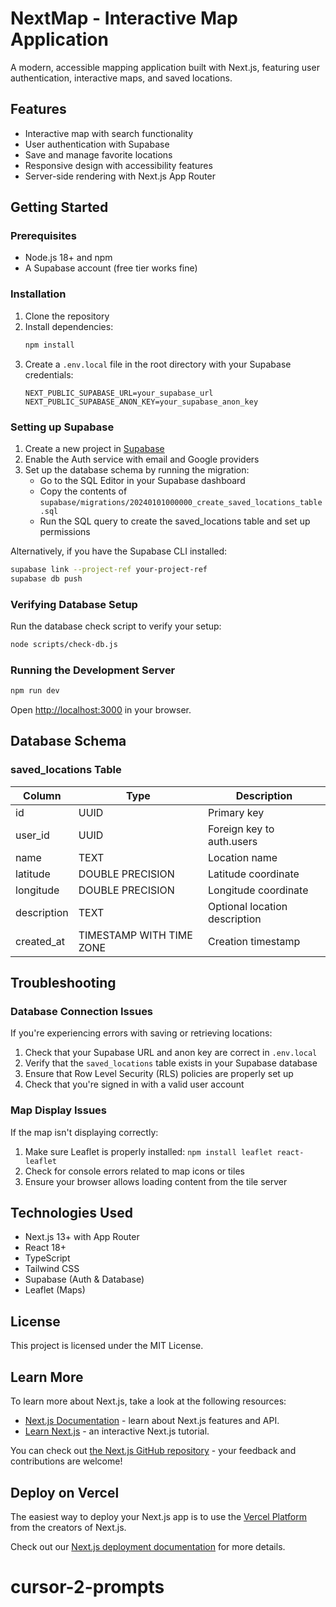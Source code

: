 # NextMap - Interactive Map Application

A modern, accessible mapping application built with Next.js, featuring user authentication, interactive maps, and saved locations.

## Features

- Interactive map with search functionality
- User authentication with Supabase
- Save and manage favorite locations
- Responsive design with accessibility features
- Server-side rendering with Next.js App Router

## Getting Started

### Prerequisites

- Node.js 18+ and npm
- A Supabase account (free tier works fine)

### Installation

1. Clone the repository
2. Install dependencies:
   ```bash
   npm install
   ```
3. Create a `.env.local` file in the root directory with your Supabase credentials:
   ```
   NEXT_PUBLIC_SUPABASE_URL=your_supabase_url
   NEXT_PUBLIC_SUPABASE_ANON_KEY=your_supabase_anon_key
   ```

### Setting up Supabase

1. Create a new project in [Supabase](https://supabase.com)
2. Enable the Auth service with email and Google providers
3. Set up the database schema by running the migration:
   - Go to the SQL Editor in your Supabase dashboard
   - Copy the contents of `supabase/migrations/20240101000000_create_saved_locations_table.sql`
   - Run the SQL query to create the saved_locations table and set up permissions

Alternatively, if you have the Supabase CLI installed:

```bash
supabase link --project-ref your-project-ref
supabase db push
```

### Verifying Database Setup

Run the database check script to verify your setup:

```bash
node scripts/check-db.js
```

### Running the Development Server

```bash
npm run dev
```

Open [http://localhost:3000](http://localhost:3000) in your browser.

## Database Schema

### saved_locations Table

| Column      | Type                     | Description                   |
| ----------- | ------------------------ | ----------------------------- |
| id          | UUID                     | Primary key                   |
| user_id     | UUID                     | Foreign key to auth.users     |
| name        | TEXT                     | Location name                 |
| latitude    | DOUBLE PRECISION         | Latitude coordinate           |
| longitude   | DOUBLE PRECISION         | Longitude coordinate          |
| description | TEXT                     | Optional location description |
| created_at  | TIMESTAMP WITH TIME ZONE | Creation timestamp            |

## Troubleshooting

### Database Connection Issues

If you're experiencing errors with saving or retrieving locations:

1. Check that your Supabase URL and anon key are correct in `.env.local`
2. Verify that the `saved_locations` table exists in your Supabase database
3. Ensure that Row Level Security (RLS) policies are properly set up
4. Check that you're signed in with a valid user account

### Map Display Issues

If the map isn't displaying correctly:

1. Make sure Leaflet is properly installed: `npm install leaflet react-leaflet`
2. Check for console errors related to map icons or tiles
3. Ensure your browser allows loading content from the tile server

## Technologies Used

- Next.js 13+ with App Router
- React 18+
- TypeScript
- Tailwind CSS
- Supabase (Auth & Database)
- Leaflet (Maps)

## License

This project is licensed under the MIT License.

## Learn More

To learn more about Next.js, take a look at the following resources:

- [Next.js Documentation](https://nextjs.org/docs) - learn about Next.js features and API.
- [Learn Next.js](https://nextjs.org/learn) - an interactive Next.js tutorial.

You can check out [the Next.js GitHub repository](https://github.com/vercel/next.js) - your feedback and contributions are welcome!

## Deploy on Vercel

The easiest way to deploy your Next.js app is to use the [Vercel Platform](https://vercel.com/new?utm_medium=default-template&filter=next.js&utm_source=create-next-app&utm_campaign=create-next-app-readme) from the creators of Next.js.

Check out our [Next.js deployment documentation](https://nextjs.org/docs/app/building-your-application/deploying) for more details.
# cursor-2-prompts

